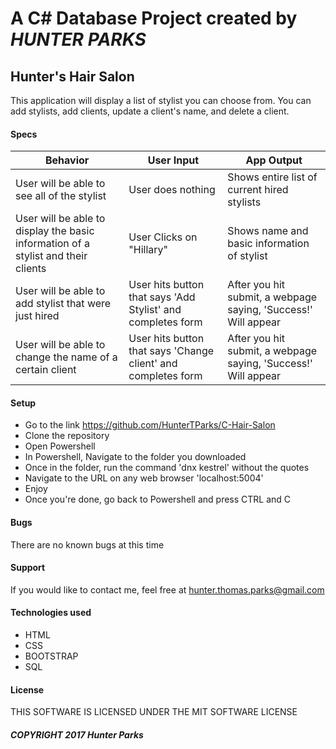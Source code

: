 # A C# Database Project created by *_HUNTER PARKS_*

## Hunter's Hair Salon
This application will display a list of stylist you can choose from. You can add stylists, add clients, update a client's name, and delete a client.

#### Specs
| Behavior | User Input | App Output |
| -------- | ---------- | ---------- |
| User will be able to see all of the stylist | User does nothing | Shows entire list of current hired stylists |
| User will be able to display the basic information of a stylist and their clients | User Clicks on "Hillary" | Shows name and basic information of stylist |
| User will be able to add stylist that were just hired | User hits button that says 'Add Stylist' and completes form | After you hit submit, a webpage saying, 'Success!' Will appear |
| User will be able to change the name of a certain client | User hits button that says 'Change client' and completes form | After you hit submit, a webpage saying, 'Success!' Will appear |

#### Setup
* Go to the link https://github.com/HunterTParks/C-Hair-Salon
* Clone the repository
* Open Powershell
* In Powershell, Navigate to the folder you downloaded
* Once in the folder, run the command 'dnx kestrel' without the quotes
* Navigate to the URL on any web browser 'localhost:5004'
* Enjoy
* Once you're done, go back to Powershell and press CTRL and C

#### Bugs
There are no known bugs at this time

#### Support
If you would like to contact me, feel free at hunter.thomas.parks@gmail.com

#### Technologies used
* HTML
* CSS
* BOOTSTRAP
* SQL

#### License
THIS SOFTWARE IS LICENSED UNDER THE MIT SOFTWARE LICENSE

##### COPYRIGHT 2017 *_Hunter Parks_*

